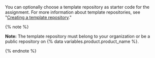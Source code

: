 You can optionally choose a template repository as starter code for the assignment. For more information about template repositories, see "[Creating a template repository](/github/creating-cloning-and-archiving-repositories/creating-a-template-repository)."

{% note %}

**Note:** The template repository must belong to your organization or be a public repository on {% data variables.product.product_name %}. 

{% endnote %}